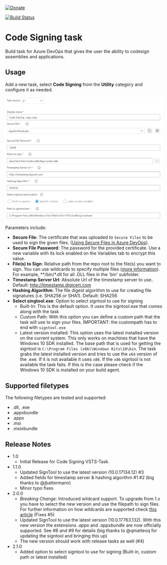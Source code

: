 [![Donate](images/donate.png)](https://www.paypal.me/stefankert/5)

[![Build Status](https://dev.azure.com/stefankert/Public/_apis/build/status/StefanKert.azuredevops-codesigning-task?branchName=master)](https://dev.azure.com/stefankert/Public/_build/latest?definitionId=7&branchName=master)

# Code Signing task

Build task for Azure DevOps that gives the user the ability to codesign assemblies and applications.

## Usage

Add a new task, select **Code Signing** from the **Utility** category and configure it as needed.

![Code Signing parameters](images/usage-parameters.png)

Parameters include:

- **Secure File**: The certificate that was uploaded to `Secure Files` to be used to sign the given files. ([Using Secure Files in Azure DevOps](https://docs.microsoft.com/en-us/azure/devops/pipelines/library/secure-files?view=azure-devops&viewFallbackFrom=vsts)).
- **Secure File Password**: The password for the provided certificate. Use a new variable with its lock enabled on the Variables tab to encrypt this value.
- **File(s) to Sign**: Relative path from the repo root to the file(s) you want to sign. You can use wildcards to specify multiple files ([more information](https://docs.microsoft.com/en-us/azure/devops/pipelines/tasks/file-matching-patterns?view=azure-devops)). For example, **/bin/*.dll for all .DLL files in the 'bin' subfolder.
- **Timestamp Server Url**: Absolute Url of the timestamp server to use.. Default: http://timestamp.digicert.com
- **Hashing Algorithm**: The file digest algorithm to use for creating file signatures (i.e. SHA256 or SHA1). Default: SHA256
- **Select singtool.exe**: Option to select signtool to use for signing
    - Built-In: This is the default option. It uses the signtool.exe that comes along with the task
    - Custom Path: With this option you can define a custom path that the task will use to sign your files. IMPORTANT: the custompath has to end with `signtool.exe`
    - Latest version installed: This option uses the latest installed version on the current system. This only works on machines that have the Windows 10 SDK installed. The base path that is used for getting the signtool is `C:\Program Files (x86)\Windows Kits\10\bin`. The task grabs the latest installed version and tries to use the `x64` version of the .exe. If it is not available it uses `x86`. If the `x86` signtool is not available the task fails. If this is the case please check if the Windows 10 SDK is installed on your build agent. 

## Supported filetypes

The following filetypes are tested and supported:

- .dll, .exe
- .appxbundle
- .appx
- .msi
- .msixbundle

## Release Notes

- 1.0
  - Initial Release for Code Signing VSTS-Task.
- 1.1.0
  - Updated SignTool to use the latest version (10.0.17134.12) #3
  - Added fields for timestamp server & hashing algorithm #1 #2 (big thanks to @jbattermann)
  - Minor typo fixes
- 2.0.0
  - *Breaking Change*: Introduced wildcard support. To upgrade from 1.x you have to select the new version and use the filepath to sign files. For further information on how wildcards are supported check [this article](https://docs.microsoft.com/en-us/azure/devops/pipelines/tasks/file-matching-patterns?view=azure-devops) (Fixes #5)
  - Updated SignTool to use the latest version (10.0.17763.132). With this new version the extensions *.appx* and *.appxbundle* are now officially supported. See #8 and #9 for details (big thanks to @qmatteoq for updating the signtool and bringing this up)
  - The new version should work with release tasks as well (#4)
- 2.1.0
  - Added option to select signtool to use for signing (Built-in, custom path or latest installed)